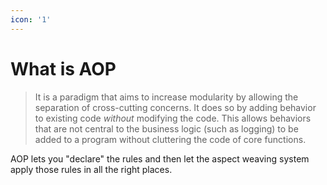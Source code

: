 ```yaml
---
icon: '1'
---
```


# What is AOP

> It is a paradigm that aims to increase modularity by allowing the separation of cross-cutting concerns. It does so by adding behavior to existing code _without_ modifying the code. This allows behaviors that are not central to the business logic (such as logging) to be added to a program without cluttering the code of core functions.

AOP lets you "declare" the rules and then let the aspect weaving system apply those rules in all the right places.

